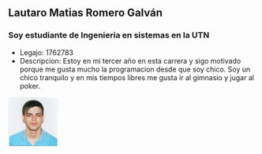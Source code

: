 ## Lautaro Matias Romero Galván
### Soy estudiante de Ingenieria en sistemas en la UTN
- Legajo: 1762783
- Descripcion: Estoy en mi tercer año en esta carrera y sigo motivado porque me gusta mucho la programacion desde que soy chico. Soy un chico tranquilo y en mis tiempos libres me gusta ir al gimnasio y jugar al poker.

![foto personal](fotoPersonal.png)
